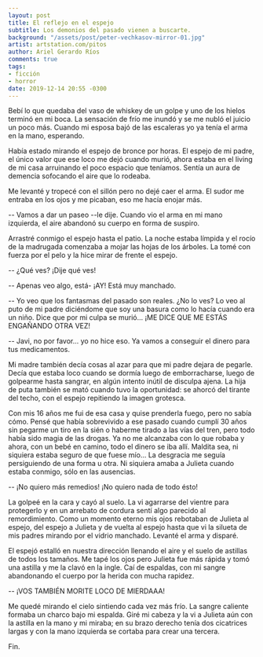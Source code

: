 ```yaml
---
layout: post
title: El reflejo en el espejo
subtitle: Los demonios del pasado vienen a buscarte.
background: "/assets/post/peter-vechkasov-mirror-01.jpg"
artist: artstation.com/pitos
author: Ariel Gerardo Ríos
comments: true
tags:
- ficción
- horror
date: 2019-12-14 20:55 -0300
---
```

Bebí lo que quedaba del vaso de whiskey de un golpe y uno de los hielos terminó
en mi boca. La sensación de frío me inundó y se me nubló el juicio un poco más.
Cuando mi esposa bajó de las escaleras yo ya tenía el arma en la mano,
esperando.

Había estado mirando el espejo de bronce por horas. El espejo de mi padre, el
único valor que ese loco me dejó cuando murió, ahora estaba en el living de mi
casa arruinando el poco espacio que teníamos. Sentía un aura de demencia
sofocando el aire que lo rodeaba.

Me levanté y tropecé con el sillón pero no dejé caer el arma. El sudor me
entraba en los ojos y me picaban, eso me hacía enojar más.

-- Vamos a dar un paseo --le dije. Cuando vio el arma en mi mano izquierda, el
   aire abandonó su cuerpo en forma de suspiro.

Arrastré conmigo el espejo hasta el patio. La noche estaba límpida y el rocío
de la madrugada comenzaba a mojar las hojas de los árboles. La tomé con fuerza
por el pelo y la hice mirar de frente el espejo.

-- ¿Qué ves? ¡Dije qué ves!

-- Apenas veo algo, está- ¡AY! Está muy manchado.

-- Yo veo que los fantasmas del pasado son reales. ¿No lo ves? Lo veo al puto
   de mi padre diciéndome que soy una basura como lo hacía cuando era un niño.
   Dice que por mi culpa se murió... ¡ME DICE QUE ME ESTÁS ENGAÑANDO OTRA VEZ!

-- Javi, no por favor... yo no hice eso. Ya vamos a conseguir el dinero para
   tus medicamentos.

Mi madre también decía cosas al azar para que mi padre dejara de pegarle. Decía
que estaba loco cuando se dormía luego de emborracharse, luego de golpearme
hasta sangrar, en algún intento inútil de disculpa ajena. La hija de puta
también se mató cuando tuvo la oportunidad: se ahorcó del tirante del techo,
con el espejo repitiendo la imagen grotesca.

Con mis 16 años me fui de esa casa y quise prenderla fuego, pero no sabía cómo.
Pensé que había sobrevivido a ese pasado cuando cumplí 30 años sin pegarme un
tiro en la sién o haberme tirado a las vías del tren, pero todo había sido
magia de las drogas. Ya no me alcanzaba con lo que robaba y ahora, con un bebé
en camino, todo el dinero se iba allí. Maldita sea, ni siquiera estaba seguro
de que fuese mío... La desgracia me seguía persiguiendo de una forma u otra. Ni
siquiera amaba a Julieta cuando estaba conmigo, sólo en las ausencias.

-- ¡No quiero más remedios! ¡No quiero nada de todo ésto!

La golpeé en la cara y cayó al suelo. La vi agarrarse del vientre para
protegerlo y en un arrebato de cordura sentí algo parecido al remordimiento.
Como un momento eterno mis ojos rebotaban de Julieta al espejo, del espejo a
Julieta y de vuelta al espejo hasta que vi la silueta de mis padres mirando por
el vidrio manchado. Levanté el arma y disparé.

El espejó estalló en nuestra dirección llenando el aire y el suelo de astillas
de todos los tamaños. Me tapé los ojos pero Julieta fue más rápida y tomó una
astilla y me la clavó en la ingle. Caí de espaldas, con mi sangre abandonando
el cuerpo por la herida con mucha rapidez.

-- ¡VOS TAMBIÉN MORITE LOCO DE MIERDAAA!

Me quedé mirando el cielo sintiendo cada vez más frío. La sangre caliente
formaba un charco bajo mi espalda. Giré mi cabeza y la vi a Julieta aún con la
astilla en la mano y mi miraba; en su brazo derecho tenía dos cicatrices largas
y con la mano izquierda se cortaba para crear una tercera.

Fin.
